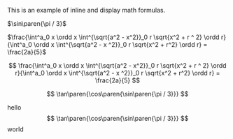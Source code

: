 This is an example of inline and display math formulas.

$\sin\paren{\pi / 3}$

$\frac{\int^a_0 x \ordd x \int^{\sqrt{a^2 - x^2}}_0 r \sqrt{x^2 + r ^ 2} \ordd r}{\int^a_0 \ordd x \int^{\sqrt{a^2 - x ^2}}_0 r \sqrt{x^2 + r^2} \ordd r} = \frac{2a}{5}$

$$
\frac{\int^a_0 x \ordd x \int^{\sqrt{a^2 - x^2}}_0 r \sqrt{x^2 + r ^ 2} \ordd r}{\int^a_0 \ordd x \int^{\sqrt{a^2 - x ^2}}_0 r \sqrt{x^2 + r^2} \ordd r} = \frac{2a}{5}
$$

$$
\tan\paren{\cos\paren{\sin\paren{\pi / 3}}}
$$

hello
$$
\tan\paren{\cos\paren{\sin\paren{\pi / 3}}}
$$
world
